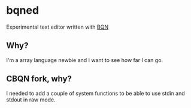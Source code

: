 # bqned

Experimental text editor written with [BQN](https://mlochbaum.github.io/BQN/)

## Why?

I'm a array language newbie and I want to see how far I can go.

## CBQN fork, why?

I needed to add a couple of system functions to be able to use stdin and stdout in raw mode.
